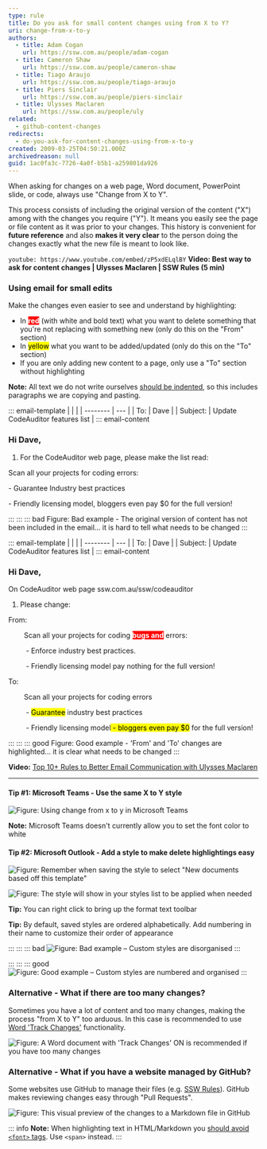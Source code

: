 ```yaml
---
type: rule
title: Do you ask for small content changes using from X to Y?
uri: change-from-x-to-y
authors:
  - title: Adam Cogan
    url: https://ssw.com.au/people/adam-cogan
  - title: Cameron Shaw
    url: https://ssw.com.au/people/cameron-shaw
  - title: Tiago Araujo
    url: https://ssw.com.au/people/tiago-araujo
  - title: Piers Sinclair
    url: https://ssw.com.au/people/piers-sinclair
  - title: Ulysses Maclaren
    url: https://ssw.com.au/people/uly
related:
  - github-content-changes
redirects:
  - do-you-ask-for-content-changes-using-from-x-to-y
created: 2009-03-25T04:50:21.000Z
archivedreason: null
guid: 1ac0fa3c-7726-4a0f-b5b1-a259801da926
---
```

When asking for changes on a web page, Word document, PowerPoint slide, or code, always use "Change from X to Y".

This process consists of including the original version of the content ("X") among with the changes you require ("Y"). It means you easily see the page or file content as it was prior to your changes. This history is convenient for **future reference** and also **makes it very clear** to the person doing the changes exactly what the new file is meant to look like. 

<!--endintro-->

`youtube: https://www.youtube.com/embed/zP5xdELqlBY`
**Video: Best way to ask for content changes | Ulysses Maclaren | SSW Rules (5 min)**

### Using email for small edits

Make the changes even easier to see and understand by highlighting:

* In <span style="background-color:#ff0000;color:#fff;font-weight:bolder;">red</span> (with white and bold text) what you want to delete something that you're not replacing with something new (only do this on the "From" section)
* In <mark>yellow</mark> what you want to be added/updated (only do this on the "To" section)
* If you are only adding new content to a page, only use a "To" section without highlighting

**Note:** All text we do not write ourselves [should be indented](/do-you-use-indentation-for-readability), so this includes paragraphs we are copying and pasting.

::: email-template
|          |     |
| -------- | --- |
| To:      | Dave |
| Subject: | Update CodeAuditor features list |
::: email-content  

### Hi Dave,

1. For the CodeAuditor web page, please make the list read:

Scan all your projects for coding errors:

\- Guarantee Industry best practices

\- Friendly licensing model, bloggers even pay $0 for the full version!

:::
:::
::: bad
Figure: Bad example - The original version of content has not been included in the email... it is hard to tell what needs to be changed
:::

::: email-template
|          |     |
| -------- | --- |
| To:      | Dave |
| Subject: | Update CodeAuditor features list |
::: email-content  

### Hi Dave,

On CodeAuditor web page ssw.com.au/ssw/codeauditor

1. Please change:

From:

&nbsp;&nbsp;&nbsp;&nbsp;&nbsp;&nbsp;&nbsp;&nbsp;Scan all your projects for coding <span style="background-color:#ff0000;color:#fff;font-weight:bolder;">bugs and</span> errors:

&nbsp;&nbsp;&nbsp;&nbsp;&nbsp;&nbsp;&nbsp;&nbsp; - Enforce industry best practices.

&nbsp;&nbsp;&nbsp;&nbsp;&nbsp;&nbsp;&nbsp;&nbsp; - Friendly licensing model pay nothing for the full version!

To:

&nbsp;&nbsp;&nbsp;&nbsp;&nbsp;&nbsp;&nbsp;&nbsp;Scan all your projects for coding errors

&nbsp;&nbsp;&nbsp;&nbsp;&nbsp;&nbsp;&nbsp;&nbsp; - <mark>Guarantee</mark> industry best practices

&nbsp;&nbsp;&nbsp;&nbsp;&nbsp;&nbsp;&nbsp;&nbsp; - Friendly licensing model<mark> - bloggers even pay $0</mark> for the full version!

:::
:::
::: good
Figure: Good example - 'From' and 'To' changes are highlighted... it is clear what needs to be changed
:::

**Video:** [Top 10+ Rules to Better Email Communication with Ulysses Maclaren](https://www.youtube.com/watch?v=LAqRokqq4jI)

- - -

#### Tip #1: Microsoft Teams - Use the same X to Y style

![Figure: Using change from x to y in Microsoft Teams](change-from-x-to-y-microsoft-teams.jpg)

**Note:** Microsoft Teams doesn't currently allow you to set the font color to white

#### Tip #2: Microsoft Outlook - Add a style to make delete highlightings easy

![Figure: Remember when saving the style to select "New documents based off this template"](change-from-x-to-y-saving-styles.jpg)

![Figure: The style will show in your styles list to be applied when needed](change-from-x-to-y-using-styles.jpg)

**Tip:** You can right click to bring up the format text toolbar 

**Tip:** By default, saved styles are ordered alphabetically. Add numbering in their name to customize their order of appearance

:::
:::
::: bad
![Figure: Bad example – Custom styles are disorganised](change-from-x-to-y-organising-styles-bad-example.png)
:::

:::
:::
::: good
![Figure: Good example – Custom styles are numbered and organised](change-from-x-to-y-organising-styles-good-example.png)
:::

### Alternative - What if there are too many changes?

Sometimes you have a lot of content and too many changes, making the process "from X to Y" too arduous. In this case is recommended to use [Word 'Track Changes'](https://support.microsoft.com/en-gb/office/track-changes-in-word-197ba630-0f5f-4a8e-9a77-3712475e806a?ui=en-us&rs=en-gb&ad=gb) functionality.

![Figure: A Word document with 'Track Changes' ON is recommended if you have too many changes](word-track-changes.jpg)

### Alternative - What if you have a website managed by GitHub?

Some websites use GitHub to manage their files (e.g. [SSW Rules](https://github.com/SSWConsulting/SSW.Rules.Content)). GitHub makes reviewing changes easy through "Pull Requests".

![Figure: This visual preview of the changes to a Markdown file in GitHub](https://user-images.githubusercontent.com/79821522/113648341-d15f1c00-96cf-11eb-8357-81a79ac0765d.png)

::: info
**Note:** When highlighting text in HTML/Markdown you [should avoid `<font>` tags](/do-you-know-font-tags-are-no-longer-used). Use `<span>` instead.
:::
